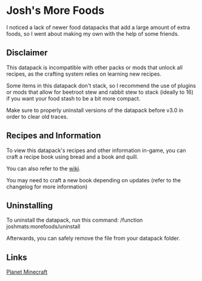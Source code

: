 # Josh's More Foods
I noticed a lack of newer food datapacks that add a large amount of extra foods, so I went about making my own with the help of some friends.

## Disclaimer
This datapack is incompatible with other packs or mods that unlock all recipes, as the crafting system relies on learning new recipes.

Some items in this datapack don't stack, so I recommend the use of plugins or mods that allow for beetroot stew and rabbit stew to stack (ideally to 16) if you want your food stash to be a bit more compact.

Make sure to properly uninstall versions of the datapack before v3.0 in order to clear old traces.

## Recipes and Information
To view this datapack's recipes and other information in-game, you can craft a recipe book using bread and a book and quill.

You can also refer to the [wiki](https://github.com/Joshcraft2002/joshs-more-foods/wiki).

You may need to craft a new book depending on updates (refer to the changelog for more information)

## Uninstalling
To uninstall the datapack, run this command: /function joshmats:morefoods/uninstall

Afterwards, you can safely remove the file from your datapack folder.

## Links
[Planet Minecraft](https://www.planetminecraft.com/data-pack/josh-s-more-foods-20-new-recipes/)
